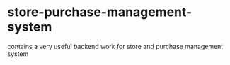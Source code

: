 # store-purchase-management-system
contains a very useful backend work for store and purchase management system
